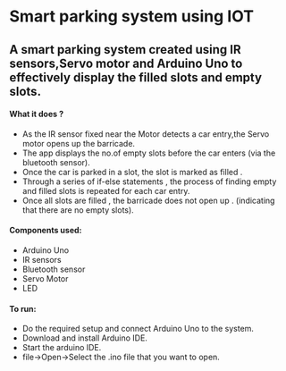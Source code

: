 # Smart parking system using IOT

## A smart parking system created using IR sensors,Servo motor and Arduino Uno to effectively display the filled slots and empty slots.

#### What it does ?
- As the IR sensor fixed near the Motor detects a car entry,the Servo motor opens up the barricade.
- The app displays the no.of empty slots before the car enters (via the bluetooth sensor).
- Once the car is parked in a slot, the slot is marked as filled .
- Through a series of if-else statements , the process of finding empty and filled slots is repeated for each car entry.
- Once all slots are filled , the barricade does not open up . (indicating that there are no empty slots).

#### Components used:
- Arduino Uno
- IR sensors
- Bluetooth sensor
- Servo Motor
- LED

#### To run:
- Do the required setup and connect Arduino Uno to the system.
- Download and install Arduino IDE.
- Start the arduino IDE.
- file->Open->Select the .ino file that you want to open.
